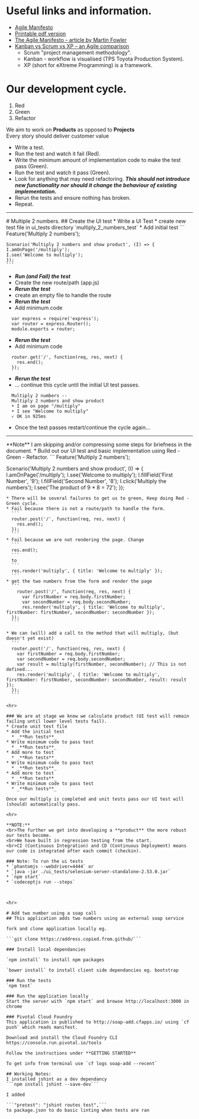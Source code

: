 # Useful links and information.
* [Agile Manifesto](http://agilemanifesto.org/)
* [Printable pdf version](https://assets.uits.iu.edu/pdf/Agile-Manifesto.pdf)
* [The Agile Manifesto - article by Martin Fowler](http://goo.gl/M1shQh)
* [Kanban vs Scrum vs XP – an Agile comparison](https://goo.gl/dTv0N2)
  * Scrum "project management methodology".
  * Kanban - workflow is visualised (TPS Toyota Production System).
  * XP (short for eXtreme Programming) is a framework.

# Our development cycle.
1. Red
1. Green
1. Refactor

We aim to work on **Products** as opposed to __Projects__
<br>Every story should deliver customer value

* Write a test.
* Run the test and watch it fail (Red).
* Write the minimum amount of implementation code to make the test pass (Green).
* Run the test and watch it pass (Green).
* Look for anything that may need refactoring.
  _**This should not introduce new functionality nor should it change the behaviour of existing implementation.**_
* Rerun the tests and ensure nothing has broken.
* Repeat.

<hr>
# Multiple 2 numbers.
## Create the UI test
* Write a UI Test
  * create new test file in ui_tests directory `multiply_2_numbers_test`
  * Add initial test
    ```
    Feature('Multiply 2 numbers');

    Scenario('Multiply 2 numbers and show product', (I) => {
    I.amOnPage('/multiply');
    I.see('Welcome to multiply');
    });
    ```
* _**Run (and Fail) the test**_
* Create the new route/path (app.js)
* _**Rerun the test**_
* create an empty file to handle the route
* _**Rerun the test**_
* Add minimum code
```
  var express = require('express');
  var router = express.Router();
  module.exports = router;
```
* _**Rerun the test**_
* Add minimum code
```
  router.get('/', function(req, res, next) {
    res.end();
  });
```
* _**Rerun the test**_
* ... continue this cycle until the initial UI test passes.
```
  Multiply 2 numbers --
  Multiply 2 numbers and show product
  • I am on page "/multiply"
  • I see "Welcome to multiply"
  ✓ OK in 925ms
```
* Once the test passes restart/continue the cycle again...
<hr>
**Note** I am skipping and/or compressing some steps for briefness in the document.
* Build out our UI test and basic implementation using Red - Green - Refactor.
  ```
  Feature('Multiply 2 numbers');

  Scenario('Multiply 2 numbers and show product', (I) => {
    I.amOnPage('/multiply');
    I.see('Welcome to multiply');
    I.fillField('First Number', '9');
    I.fillField('Second Number', '8');
    I.click('Multiply the numbers');
    I.see('The product of 9 * 8 = 72');
  });
  ```
* There will be several failures to get us to green, Keep doing Red - Green cycle.
  * Fail because there is not a route/path to handle the form.
    ```
    router.post('/', function(req, res, next) {
      res.end();
    });
    ```
  * Fail because we are not rendering the page. Change
    ```
    res.end();
    ```
    to
    ```
    res.render('multiply', { title: 'Welcome to multiply' });
    ```
  * get the two numbers from the form and render the page
    ```
      router.post('/', function(req, res, next) {
        var firstNumber = req.body.firstNumber;
        var secondNumber = req.body.secondNumber;
        res.render('multiply', { title: 'Welcome to multiply', firstNumber: firstNumber, secondNumber: secondNumber });
    });
    ```

* We can (will) add a call to the method that will multiply, (but doesn't yet exist)
    ```
    router.post('/', function(req, res, next) {
      var firstNumber = req.body.firstNumber;
      var secondNumber = req.body.secondNumber;
      var result = multiply(firstNumber, secondNumber); // This is not defined...
      res.render('multiply', { title: 'Welcome to multiply', firstNumber: firstNumber, secondNumber: secondNumber, result: result });
    });
    ```

<hr>

### We are at stage we know we calculate product (UI test will remain failing until lower level tests fail).
* Create unit test file
  * Add the initial test
    * _**Run tests**_
  * Write minimum code to pass test
    * _**Run tests**_
  * Add more to test
    * _**Run tests**_
  * Write minimum code to pass test
    * _**Run tests**_
  * Add more to test
    * _**Run tests**_
  * Write minimum code to pass test
    * _**Run tests**_

Once our multiply is completed and unit tests pass our UI test will (should) automatically pass.

<hr>

**NOTE:**
<br>The further we get into developing a **product** the more robust our tests become.
<br>We have built in regression testing from the start.
<br>CI (Continuous Integration) and CD (Continuous Deployment) means our code is integrated after each commit (checkin).

### Note: To run the ui tests
* `phantomjs --webdriver=4444` or
* `java -jar ./ui_tests/selenium-server-standalone-2.53.0.jar`
* `npm start`
* `codeceptjs run --steps`



<hr>

# Add two number using a soap call
## This application adds two numbers using an external soap service

fork and clone application locally eg.

```git clone https://address.copied.from.github/```

### Install local dependancies

`npm install` to install npm packages

`bower install` to install client side dependancies eg. bootstrap

### Run the tests
`npm test`

### Run the application locally
Start the server with `npm start` and browse http://localhost:3000 in chrome

### Pivotal Cloud Foundry
This application is published to http://soap-add.cfapps.io/ using `cf push` which reads manifest.

Download and install the Cloud Foundry CLI https://console.run.pivotal.io/tools

Follow the instructions under **GETTING STARTED**

To get info from terminal use `cf logs soap-add --recent`

## Working Notes:
I installed jshint as a dev dependancy
```npm install jshint --save-dev```

I added

```"pretest": "jshint routes test",```
to package.json to do basic linting when tests are ran




